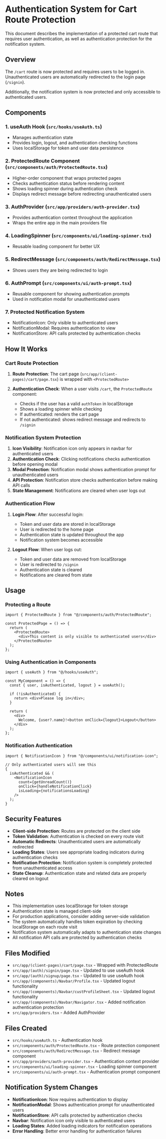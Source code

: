 # Authentication System for Cart Route Protection

This document describes the implementation of a protected cart route that requires user authentication, as well as authentication protection for the notification system.

## Overview

The `/cart` route is now protected and requires users to be logged in. Unauthenticated users are automatically redirected to the login page (`/signin`).

Additionally, the notification system is now protected and only accessible to authenticated users.

## Components

### 1. useAuth Hook (`src/hooks/useAuth.ts`)

- Manages authentication state
- Provides login, logout, and authentication checking functions
- Uses localStorage for token and user data persistence

### 2. ProtectedRoute Component (`src/components/auth/ProtectedRoute.tsx`)

- Higher-order component that wraps protected pages
- Checks authentication status before rendering content
- Shows loading spinner during authentication check
- Displays redirect message before redirecting unauthenticated users

### 3. AuthProvider (`src/app/providers/auth-provider.tsx`)

- Provides authentication context throughout the application
- Wraps the entire app in the main providers file

### 4. LoadingSpinner (`src/components/ui/loading-spinner.tsx`)

- Reusable loading component for better UX

### 5. RedirectMessage (`src/components/auth/RedirectMessage.tsx`)

- Shows users they are being redirected to login

### 6. AuthPrompt (`src/components/ui/auth-prompt.tsx`)

- Reusable component for showing authentication prompts
- Used in notification modal for unauthenticated users

### 7. Protected Notification System

- NotificationIcon: Only visible to authenticated users
- NotificationModal: Requires authentication to view
- NotificationStore: API calls protected by authentication checks

## How It Works

### Cart Route Protection

1. **Route Protection**: The cart page (`src/app/(client-pages)/cart/page.tsx`) is wrapped with `<ProtectedRoute>`

2. **Authentication Check**: When a user visits `/cart`, the `ProtectedRoute` component:
   - Checks if the user has a valid `authToken` in localStorage
   - Shows a loading spinner while checking
   - If authenticated: renders the cart page
   - If not authenticated: shows redirect message and redirects to `/signin`

### Notification System Protection

1. **Icon Visibility**: Notification icon only appears in navbar for authenticated users
2. **Authentication Check**: Clicking notifications checks authentication before opening modal
3. **Modal Protection**: Notification modal shows authentication prompt for unauthenticated users
4. **API Protection**: Notification store checks authentication before making API calls
5. **State Management**: Notifications are cleared when user logs out

### Authentication Flow

1. **Login Flow**: After successful login:

   - Token and user data are stored in localStorage
   - User is redirected to the home page
   - Authentication state is updated throughout the app
   - Notification system becomes accessible

2. **Logout Flow**: When user logs out:
   - Token and user data are removed from localStorage
   - User is redirected to `/signin`
   - Authentication state is cleared
   - Notifications are cleared from state

## Usage

### Protecting a Route

```tsx
import { ProtectedRoute } from "@/components/auth/ProtectedRoute";

const ProtectedPage = () => {
  return (
    <ProtectedRoute>
      <div>This content is only visible to authenticated users</div>
    </ProtectedRoute>
  );
};
```

### Using Authentication in Components

```tsx
import { useAuth } from "@/hooks/useAuth";

const MyComponent = () => {
  const { user, isAuthenticated, logout } = useAuth();

  if (!isAuthenticated) {
    return <div>Please log in</div>;
  }

  return (
    <div>
      Welcome, {user?.name}!<button onClick={logout}>Logout</button>
    </div>
  );
};
```

### Notification Authentication

```tsx
import { NotificationIcon } from "@/components/ui/notification-icon";

// Only authenticated users will see this
{
  isAuthenticated && (
    <NotificationIcon
      count={getUnreadCount()}
      onClick={handleNotificationClick}
      isLoading={notificationsLoading}
    />
  );
}
```

## Security Features

- **Client-side Protection**: Routes are protected on the client side
- **Token Validation**: Authentication is checked on every route visit
- **Automatic Redirects**: Unauthenticated users are automatically redirected
- **Loading States**: Users see appropriate loading indicators during authentication checks
- **Notification Protection**: Notification system is completely protected from unauthenticated access
- **State Cleanup**: Authentication state and related data are properly cleared on logout

## Notes

- This implementation uses localStorage for token storage
- Authentication state is managed client-side
- For production applications, consider adding server-side validation
- The system automatically handles token expiration by checking localStorage on each route visit
- Notification system automatically adapts to authentication state changes
- All notification API calls are protected by authentication checks

## Files Modified

- `src/app/(client-pages)/cart/page.tsx` - Wrapped with ProtectedRoute
- `src/app/(auth)/signin/page.tsx` - Updated to use useAuth hook
- `src/app/(auth)/signup/page.tsx` - Updated to use useAuth hook
- `src/app/(components)/Navbar/Profile.tsx` - Updated logout functionality
- `src/app/(components)/Navbar/custProfileSheet.tsx` - Updated logout functionality
- `src/app/(components)/Navbar/Navigator.tsx` - Added notification authentication protection
- `src/app/providers.tsx` - Added AuthProvider

## Files Created

- `src/hooks/useAuth.ts` - Authentication hook
- `src/components/auth/ProtectedRoute.tsx` - Route protection component
- `src/components/auth/RedirectMessage.tsx` - Redirect message component
- `src/app/providers/auth-provider.tsx` - Authentication context provider
- `src/components/ui/loading-spinner.tsx` - Loading spinner component
- `src/components/ui/auth-prompt.tsx` - Authentication prompt component

## Notification System Changes

- **NotificationIcon**: Now requires authentication to display
- **NotificationModal**: Shows authentication prompt for unauthenticated users
- **NotificationStore**: API calls protected by authentication checks
- **Navbar**: Notification icon only visible to authenticated users
- **Loading States**: Added loading indicators for notification operations
- **Error Handling**: Better error handling for authentication failures
